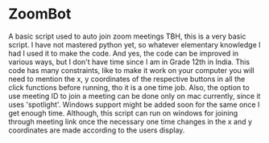 # ZoomBot
A basic script used to auto join zoom meetings
TBH, this is a very basic script. I have not mastered python yet, so whatever elementary knowledge I had I used it to make the code. And yes, the code can be improved in various ways, but I don't have time since I am in Grade 12th in India. This code has many constraints, like to make it work on your computer you will need to mention the x, y coordinates of the respective buttons in all the click functions before running, tho it is a one time job.  Also, the option to use meeting ID to join a meeting can be done only on mac currently, since it uses 'spotlight'. Windows support might be added soon for the same once I get enough time. Although, this script can run on windows for joining through meeting link once the necessary one time changes in the x and y coordinates are made  according to the users display.
